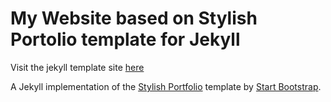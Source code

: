 # My Website based on Stylish Portolio template for Jekyll

Visit the jekyll template site [here](https://github.com/volny/stylish-portfolio-jekyll)

A Jekyll implementation of the [Stylish Portfolio](http://startbootstrap.com/template-overviews/stylish-portfolio/) template by [Start Bootstrap](http://startbootstrap.com/).
